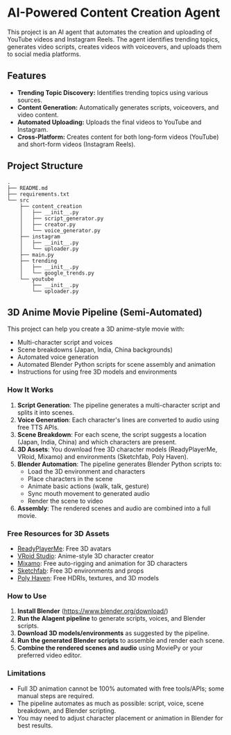 # AI-Powered Content Creation Agent

This project is an AI agent that automates the creation and uploading of YouTube videos and Instagram Reels. The agent identifies trending topics, generates video scripts, creates videos with voiceovers, and uploads them to social media platforms.

## Features

-   **Trending Topic Discovery:** Identifies trending topics using various sources.
-   **Content Generation:** Automatically generates scripts, voiceovers, and video content.
-   **Automated Uploading:** Uploads the final videos to YouTube and Instagram.
-   **Cross-Platform:** Creates content for both long-form videos (YouTube) and short-form videos (Instagram Reels).

## Project Structure
```
.
├── README.md
├── requirements.txt
└── src
    ├── content_creation
    │   ├── __init__.py
    │   ├── script_generator.py
    │   ├── creator.py
    │   └── voice_generator.py
    ├── instagram
    │   ├── __init__.py
    │   └── uploader.py
    ├── main.py
    ├── trending
    │   ├── __init__.py
    │   └── google_trends.py
    └── youtube
        ├── __init__.py
        └── uploader.py
```

## 3D Anime Movie Pipeline (Semi-Automated)

This project can help you create a 3D anime-style movie with:
- Multi-character script and voices
- Scene breakdowns (Japan, India, China backgrounds)
- Automated voice generation
- Automated Blender Python scripts for scene assembly and animation
- Instructions for using free 3D models and environments

### How It Works
1. **Script Generation**: The pipeline generates a multi-character script and splits it into scenes.
2. **Voice Generation**: Each character's lines are converted to audio using free TTS APIs.
3. **Scene Breakdown**: For each scene, the script suggests a location (Japan, India, China) and which characters are present.
4. **3D Assets**: You download free 3D character models (ReadyPlayerMe, VRoid, Mixamo) and environments (Sketchfab, Poly Haven).
5. **Blender Automation**: The pipeline generates Blender Python scripts to:
   - Load the 3D environment and characters
   - Place characters in the scene
   - Animate basic actions (walk, talk, gesture)
   - Sync mouth movement to generated audio
   - Render the scene to video
6. **Assembly**: The rendered scenes and audio are combined into a full movie.

### Free Resources for 3D Assets
- [ReadyPlayerMe](https://readyplayer.me/): Free 3D avatars
- [VRoid Studio](https://vroid.com/en/studio): Anime-style 3D character creator
- [Mixamo](https://www.mixamo.com/): Free auto-rigging and animation for 3D characters
- [Sketchfab](https://sketchfab.com/): Free 3D environments and props
- [Poly Haven](https://polyhaven.com/): Free HDRIs, textures, and 3D models

### How to Use
1. **Install Blender** (https://www.blender.org/download/)
2. **Run the AIagent pipeline** to generate scripts, voices, and Blender scripts.
3. **Download 3D models/environments** as suggested by the pipeline.
4. **Run the generated Blender scripts** to assemble and render each scene.
5. **Combine the rendered scenes and audio** using MoviePy or your preferred video editor.

### Limitations
- Full 3D animation cannot be 100% automated with free tools/APIs; some manual steps are required.
- The pipeline automates as much as possible: script, voice, scene breakdown, and Blender scripting.
- You may need to adjust character placement or animation in Blender for best results.